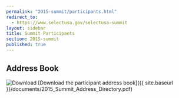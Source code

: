 ```yaml
---
permalink: "2015-summit/participants.html"
redirect_to:
  - https://www.selectusa.gov/selectusa-summit
layout: sidebar
title: Summit Participants
section: 2015-summit
published: true
---
```


## Address Book

![Download](https://google.github.io/material-design-icons/file/svg/ic_file_download_24px.svg "Download") [Download the participant address book]({{ site.baseurl }}/documents/2015_Summit_Address_Directory.pdf)
